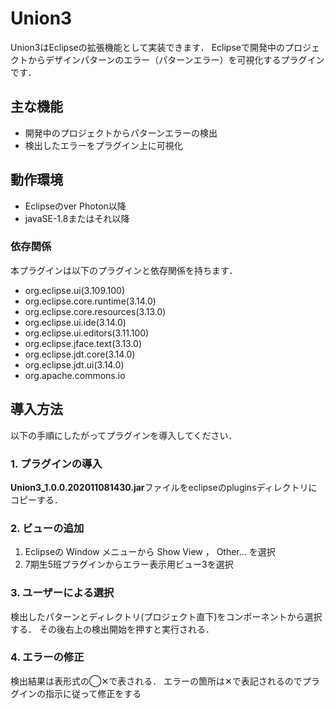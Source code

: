 # Union3

Union3はEclipseの拡張機能として実装できます．
Eclipseで開発中のプロジェクトからデザインパターンのエラー（パターンエラー）を可視化するプラグインです．


## 主な機能
- 開発中のプロジェクトからパターンエラーの検出
- 検出したエラーをプラグイン上に可視化


## 動作環境
- Eclipseのver Photon以降
- javaSE-1.8またはそれ以降

### 依存関係
本プラグインは以下のプラグインと依存関係を持ちます．
- org.eclipse.ui(3.109.100)
- org.eclipse.core.runtime(3.14.0)
- org.eclipse.core.resources(3.13.0)
- org.eclipse.ui.ide(3.14.0)
- org.eclipse.ui.editors(3.11.100)
- org.eclipse.jface.text(3.13.0)
- org.eclipse.jdt.core(3.14.0)
- org.eclipse.jdt.ui(3.14.0)
- org.apache.commons.io

## 導入方法
以下の手順にしたがってプラグインを導入してください．

### 1. プラグインの導入
**Union3_1.0.0.202011081430.jar**ファイルをeclipseのpluginsディレクトリにコピーする．

### 2. ビューの追加
1. Eclipseの Window メニューから Show View ， Other... を選択
2. 7期生5班プラグインからエラー表示用ビュー3を選択

### 3. ユーザーによる選択
検出したパターンとディレクトリ(プロジェクト直下)をコンポーネントから選択する．
その後右上の検出開始を押すと実行される．

### 4. エラーの修正
検出結果は表形式の◯✕で表される．
エラーの箇所は✕で表記されるのでプラグインの指示に従って修正をする
